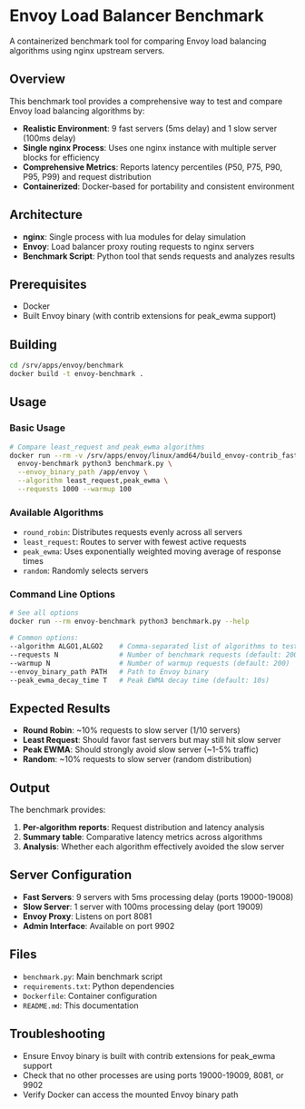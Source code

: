 # Envoy Load Balancer Benchmark

A containerized benchmark tool for comparing Envoy load balancing algorithms using nginx upstream servers.

## Overview

This benchmark tool provides a comprehensive way to test and compare Envoy load balancing algorithms by:

- **Realistic Environment**: 9 fast servers (5ms delay) and 1 slow server (100ms delay)
- **Single nginx Process**: Uses one nginx instance with multiple server blocks for efficiency
- **Comprehensive Metrics**: Reports latency percentiles (P50, P75, P90, P95, P99) and request distribution
- **Containerized**: Docker-based for portability and consistent environment

## Architecture

- **nginx**: Single process with lua modules for delay simulation
- **Envoy**: Load balancer proxy routing requests to nginx servers
- **Benchmark Script**: Python tool that sends requests and analyzes results

## Prerequisites

- Docker
- Built Envoy binary (with contrib extensions for peak_ewma support)

## Building

```bash
cd /srv/apps/envoy/benchmark
docker build -t envoy-benchmark .
```

## Usage

### Basic Usage

```bash
# Compare least_request and peak_ewma algorithms
docker run --rm -v /srv/apps/envoy/linux/amd64/build_envoy-contrib_fastbuild/envoy:/app/envoy \
  envoy-benchmark python3 benchmark.py \
  --envoy_binary_path /app/envoy \
  --algorithm least_request,peak_ewma \
  --requests 1000 --warmup 100
```

### Available Algorithms

- `round_robin`: Distributes requests evenly across all servers
- `least_request`: Routes to server with fewest active requests
- `peak_ewma`: Uses exponentially weighted moving average of response times
- `random`: Randomly selects servers

### Command Line Options

```bash
# See all options
docker run --rm envoy-benchmark python3 benchmark.py --help

# Common options:
--algorithm ALGO1,ALGO2    # Comma-separated list of algorithms to test
--requests N               # Number of benchmark requests (default: 2000)
--warmup N                 # Number of warmup requests (default: 200)
--envoy_binary_path PATH   # Path to Envoy binary
--peak_ewma_decay_time T   # Peak EWMA decay time (default: 10s)
```

## Expected Results

- **Round Robin**: ~10% requests to slow server (1/10 servers)
- **Least Request**: Should favor fast servers but may still hit slow server
- **Peak EWMA**: Should strongly avoid slow server (~1-5% traffic)
- **Random**: ~10% requests to slow server (random distribution)

## Output

The benchmark provides:

1. **Per-algorithm reports**: Request distribution and latency analysis
2. **Summary table**: Comparative latency metrics across algorithms
3. **Analysis**: Whether each algorithm effectively avoided the slow server

## Server Configuration

- **Fast Servers**: 9 servers with 5ms processing delay (ports 19000-19008)
- **Slow Server**: 1 server with 100ms processing delay (port 19009)
- **Envoy Proxy**: Listens on port 8081
- **Admin Interface**: Available on port 9902

## Files

- `benchmark.py`: Main benchmark script
- `requirements.txt`: Python dependencies
- `Dockerfile`: Container configuration
- `README.md`: This documentation

## Troubleshooting

- Ensure Envoy binary is built with contrib extensions for peak_ewma support
- Check that no other processes are using ports 19000-19009, 8081, or 9902
- Verify Docker can access the mounted Envoy binary path